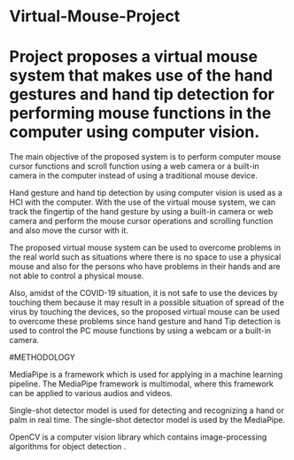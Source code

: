 # Virtual-Mouse-Project
# Project proposes a virtual mouse system that makes use of the hand gestures and hand tip detection for performing mouse functions in the computer using computer vision.

The main objective of the proposed system is to perform computer mouse cursor functions and scroll function using a web camera or a built-in camera in the computer instead of using a traditional mouse device.

Hand gesture and hand tip detection by using computer vision is used as a HCI with the computer. With the use of the virtual mouse system, we can track the fingertip of the hand gesture by using a built-in camera or web camera and perform the mouse cursor operations and scrolling function and also move the cursor with it.

The proposed virtual mouse system can be used to overcome problems in the real world such as situations where there is no space to use a physical mouse and also for the persons who have problems in their hands and are not able to control a physical mouse.

Also, amidst of the COVID-19 situation, it is not safe to use the devices by touching them because it may result in a possible situation of spread of the virus by touching the devices, so the proposed virtual mouse can be used to overcome these problems since hand gesture and hand Tip detection is used to control the PC mouse functions by using a webcam or a built-in camera.

#METHODOLOGY

MediaPipe is a framework which is used for applying in a machine learning pipeline. The MediaPipe framework is multimodal, where this framework can be applied to various audios and videos.

Single-shot detector model is used for detecting and recognizing a hand or palm in real time. The single-shot detector model is used by the MediaPipe.

OpenCV is a computer vision library which contains image-processing algorithms for object detection .
